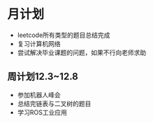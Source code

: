 # 月计划  
- leetcode所有类型的题目总结完成  
- 复习计算机网络  
- 尝试解决毕业课题的问题，如果不行向老师求助
## 周计划12.3~12.8  
- 参加机器人峰会  
- 总结完链表与二叉树的题目
- 学习ROS工业应用
